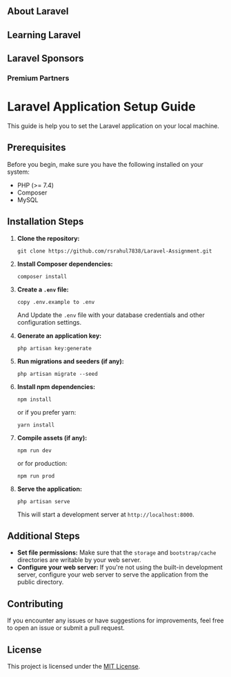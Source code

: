 ## About Laravel

## Learning Laravel

## Laravel Sponsors

### Premium Partners


# Laravel Application Setup Guide

This guide is help you to set the Laravel application on your local machine.

## Prerequisites

Before you begin, make sure you have the following installed on your system:

- PHP (>= 7.4)
- Composer
- MySQL 

## Installation Steps

1. **Clone the repository:**

    ```
    git clone https://github.com/rsrahul7838/Laravel-Assignment.git

    ```

2. **Install Composer dependencies:**

    ```
    composer install

    ```

3. **Create a `.env` file:**

    ```
    copy .env.example to .env 
    ```

    And Update the `.env` file with your database credentials and other configuration settings.

4. **Generate an application key:**

    ```
    php artisan key:generate
    ```

5. **Run migrations and seeders (if any):**

    ```
    php artisan migrate --seed
    ```

6. **Install npm dependencies:**

    ```
    npm install
    ```

    or if you prefer yarn:

    ```
    yarn install
    ```

7. **Compile assets (if any):**

    ```
    npm run dev
    ```

    or for production:

    ```
    npm run prod
    ```

8. **Serve the application:**

    ```
    php artisan serve
    ```

    This will start a development server at `http://localhost:8000`.

## Additional Steps

- **Set file permissions:** Make sure that the `storage` and `bootstrap/cache` directories are writable by your web server.
- **Configure your web server:** If you're not using the built-in development server, configure your web server to serve the application from the public directory.

## Contributing

If you encounter any issues or have suggestions for improvements, feel free to open an issue or submit a pull request.

## License

This project is licensed under the [MIT License](LICENSE).

